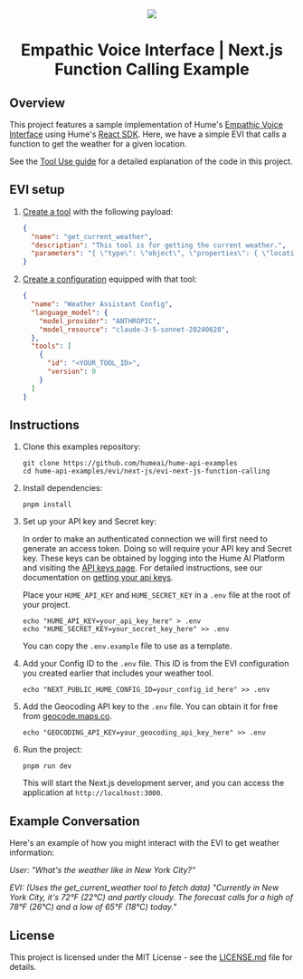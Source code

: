 <div align="center">
  <img src="https://storage.googleapis.com/hume-public-logos/hume/hume-banner.png">
  <h1>Empathic Voice Interface | Next.js Function Calling Example</h1>
</div>

## Overview

This project features a sample implementation of Hume's [Empathic Voice Interface](https://dev.hume.ai/docs/empathic-voice-interface-evi/overview) using Hume's [React SDK](https://github.com/HumeAI/empathic-voice-api-js/tree/main/packages/react). Here, we have a simple EVI that calls a function to get the weather for a given location.

See the [Tool Use guide](https://dev.hume.ai/docs/empathic-voice-interface-evi/features/tool-use) for a detailed explanation of the code in this project.

## EVI setup

1. [Create a tool](https://dev.hume.ai/docs/empathic-voice-interface-evi/tool-use#create-a-tool) with the following payload:

    ```json
    {
      "name": "get_current_weather",
      "description": "This tool is for getting the current weather.",
      "parameters": "{ \"type\": \"object\", \"properties\": { \"location\": { \"type\": \"string\", \"description\": \"The city and state, e.g. San Francisco, CA\" }, \"format\": { \"type\": \"string\", \"enum\": [\"celsius\", \"fahrenheit\"], \"description\": \"The temperature unit to use. Infer this from the users location.\" } }, \"required\": [\"location\", \"format\"] }"
    }
    ```

2. [Create a configuration](https://dev.hume.ai/docs/empathic-voice-interface-evi/tool-use#create-a-configuration) equipped with that tool:

    ```json
    {
      "name": "Weather Assistant Config",
      "language_model": {
        "model_provider": "ANTHROPIC",
        "model_resource": "claude-3-5-sonnet-20240620",
      },
      "tools": [
        {
          "id": "<YOUR_TOOL_ID>",
          "version": 0
        }
      ]
    }
    ```

## Instructions

1. Clone this examples repository:

    ```shell
    git clone https://github.com/humeai/hume-api-examples
    cd hume-api-examples/evi/next-js/evi-next-js-function-calling
    ```

2. Install dependencies:
    ```shell
    pnpm install
    ```

3. Set up your API key and Secret key:

    In order to make an authenticated connection we will first need to generate an access token. Doing so will require your API key and Secret key. These keys can be obtained by logging into the Hume AI Platform and visiting the [API keys page](https://platform.hume.ai/settings/keys). For detailed instructions, see our documentation on [getting your api keys](https://dev.hume.ai/docs/introduction/api-key).
  
    Place your `HUME_API_KEY` and `HUME_SECRET_KEY` in a `.env` file at the root of your project.

    ```shell
    echo "HUME_API_KEY=your_api_key_here" > .env
    echo "HUME_SECRET_KEY=your_secret_key_here" >> .env
    ```

    You can copy the `.env.example` file to use as a template.

4. Add your Config ID to the `.env` file. This ID is from the EVI configuration you created earlier that includes your weather tool.

     ```shell
    echo "NEXT_PUBLIC_HUME_CONFIG_ID=your_config_id_here" >> .env
    ```

5. Add the Geocoding API key to the `.env` file. You can obtain it for free from [geocode.maps.co](https://geocode.maps.co/).

     ```shell
    echo "GEOCODING_API_KEY=your_geocoding_api_key_here" >> .env
    ```

6. Run the project:
    ```shell
    pnpm run dev
    ```

    This will start the Next.js development server, and you can access the application at `http://localhost:3000`.

## Example Conversation

Here's an example of how you might interact with the EVI to get weather information:

*User: "What's the weather like in New York City?"*

*EVI: (Uses the get_current_weather tool to fetch data) "Currently in New York City, it's 72°F (22°C) and partly cloudy. The forecast calls for a high of 78°F (26°C) and a low of 65°F (18°C) today."*

## License

This project is licensed under the MIT License - see the [LICENSE.md](https://github.com/HumeAI/hume-api-examples/blob/main/LICENSE) file for details.
